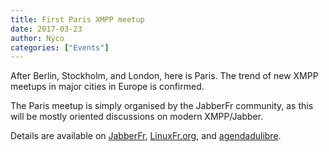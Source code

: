 ```yaml
---
title: First Paris XMPP meetup
date: 2017-03-23
author: Nÿco
categories: ["Events"]
---
```


After Berlin, Stockholm, and London, here is Paris. The trend of new XMPP meetups in major cities in Europe is confirmed.

The Paris meetup is simply organised by the JabberFr community, as this will be mostly oriented discussions on modern XMPP/Jabber.

Details are available on [JabberFr](https://news.jabberfr.org/2017/03/rencontre-xmpp-le-mardi-28-mars-2017-a-paris/), [LinuxFr.org](https://linuxfr.org/news/rencontre-xmpp-jabber-par-jabberfr-mardi-28-mars-2017-a-19-h-a-paris), and [agendadulibre](http://www.agendadulibre.org/events/13494).

